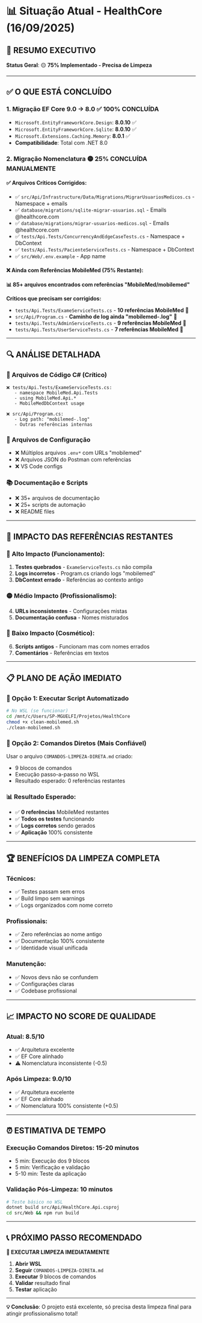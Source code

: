 # 📊 Situação Atual - HealthCore (16/09/2025)

## 🎯 **RESUMO EXECUTIVO**
**Status Geral**: 🟡 **75% Implementado - Precisa de Limpeza**

---

## ✅ **O QUE ESTÁ CONCLUÍDO**

### **1. Migração EF Core 9.0 → 8.0** ✅ **100% CONCLUÍDA**
- `Microsoft.EntityFrameworkCore.Design`: **8.0.10** ✅
- `Microsoft.EntityFrameworkCore.Sqlite`: **8.0.10** ✅  
- `Microsoft.Extensions.Caching.Memory`: **8.0.1** ✅
- **Compatibilidade**: Total com .NET 8.0

### **2. Migração Nomenclatura** 🟡 **25% CONCLUÍDA MANUALMENTE**

#### **✅ Arquivos Críticos Corrigidos:**
- ✅ `src/Api/Infrastructure/Data/Migrations/MigrarUsuariosMedicos.cs` - Namespace + emails
- ✅ `database/migrations/sqlite-migrar-usuarios.sql` - Emails @healthcore.com
- ✅ `database/migrations/migrar-usuarios-medicos.sql` - Emails @healthcore.com
- ✅ `tests/Api.Tests/ConcurrencyAndEdgeCaseTests.cs` - Namespace + DbContext
- ✅ `tests/Api.Tests/PacienteServiceTests.cs` - Namespace + DbContext
- ✅ `src/Web/.env.example` - App name

#### **❌ Ainda com Referências MobileMed (75% Restante):**
**📊 85+ arquivos encontrados com referências "MobileMed/mobilemed"**

**Críticos que precisam ser corrigidos:**
- `tests/Api.Tests/ExameServiceTests.cs` - **10 referências MobileMed** 🔴
- `src/Api/Program.cs` - **Caminho de log ainda "mobilemed-.log"** 🔴
- `tests/Api.Tests/AdminServiceTests.cs` - **9 referências MobileMed** 🔴
- `tests/Api.Tests/UserServiceTests.cs` - **7 referências MobileMed** 🔴

---

## 🔍 **ANÁLISE DETALHADA**

### **📁 Arquivos de Código C# (Crítico)**
```
❌ tests/Api.Tests/ExameServiceTests.cs:
   - namespace MobileMed.Api.Tests
   - using MobileMed.Api.*
   - MobileMedDbContext usage

❌ src/Api/Program.cs:
   - Log path: "mobilemed-.log"
   - Outras referências internas
```

### **📄 Arquivos de Configuração**
- ❌ Múltiplos arquivos `.env*` com URLs "mobilemed"
- ❌ Arquivos JSON do Postman com referências
- ❌ VS Code configs

### **📚 Documentação e Scripts**
- ❌ 35+ arquivos de documentação
- ❌ 25+ scripts de automação
- ❌ README files

---

## 🚨 **IMPACTO DAS REFERÊNCIAS RESTANTES**

### **🔴 Alto Impacto (Funcionamento):**
1. **Testes quebrados** - `ExameServiceTests.cs` não compila
2. **Logs incorretos** - Program.cs criando logs "mobilemed"
3. **DbContext errado** - Referências ao contexto antigo

### **🟡 Médio Impacto (Profissionalismo):**
4. **URLs inconsistentes** - Configurações mistas
5. **Documentação confusa** - Nomes misturados

### **🔵 Baixo Impacto (Cosmético):**
6. **Scripts antigos** - Funcionam mas com nomes errados
7. **Comentários** - Referências em textos

---

## 📋 **PLANO DE AÇÃO IMEDIATO**

### **🚀 Opção 1: Executar Script Automatizado**
```bash
# No WSL (se funcionar)
cd /mnt/c/Users/SP-MGUELFI/Projetos/HealthCore
chmod +x clean-mobilemed.sh
./clean-mobilemed.sh
```

### **🔧 Opção 2: Comandos Diretos (Mais Confiável)**
Usar o arquivo `COMANDOS-LIMPEZA-DIRETA.md` criado:
- 9 blocos de comandos
- Execução passo-a-passo no WSL
- Resultado esperado: 0 referências restantes

### **📊 Resultado Esperado:**
- ✅ **0 referências** MobileMed restantes
- ✅ **Todos os testes** funcionando
- ✅ **Logs corretos** sendo gerados
- ✅ **Aplicação** 100% consistente

---

## 🏆 **BENEFÍCIOS DA LIMPEZA COMPLETA**

### **Técnicos:**
- ✅ Testes passam sem erros
- ✅ Build limpo sem warnings
- ✅ Logs organizados com nome correto

### **Profissionais:**
- ✅ Zero referências ao nome antigo
- ✅ Documentação 100% consistente
- ✅ Identidade visual unificada

### **Manutenção:**
- ✅ Novos devs não se confundem
- ✅ Configurações claras
- ✅ Codebase profissional

---

## 📈 **IMPACTO NO SCORE DE QUALIDADE**

### **Atual**: 8.5/10
- ✅ Arquitetura excelente
- ✅ EF Core alinhado
- ⚠️ Nomenclatura inconsistente (-0.5)

### **Após Limpeza**: 9.0/10
- ✅ Arquitetura excelente  
- ✅ EF Core alinhado
- ✅ Nomenclatura 100% consistente (+0.5)

---

## ⏰ **ESTIMATIVA DE TEMPO**

### **Execução Comandos Diretos**: 15-20 minutos
- 5 min: Execução dos 9 blocos
- 5 min: Verificação e validação
- 5-10 min: Teste da aplicação

### **Validação Pós-Limpeza**: 10 minutos
```bash
# Teste básico no WSL
dotnet build src/Api/HealthCore.Api.csproj
cd src/Web && npm run build
```

---

## 📞 **PRÓXIMO PASSO RECOMENDADO**

**🎯 EXECUTAR LIMPEZA IMEDIATAMENTE**

1. **Abrir WSL**
2. **Seguir** `COMANDOS-LIMPEZA-DIRETA.md`
3. **Executar** 9 blocos de comandos
4. **Validar** resultado final
5. **Testar** aplicação

---

**💡 Conclusão**: O projeto está excelente, só precisa desta limpeza final para atingir profissionalismo total!
